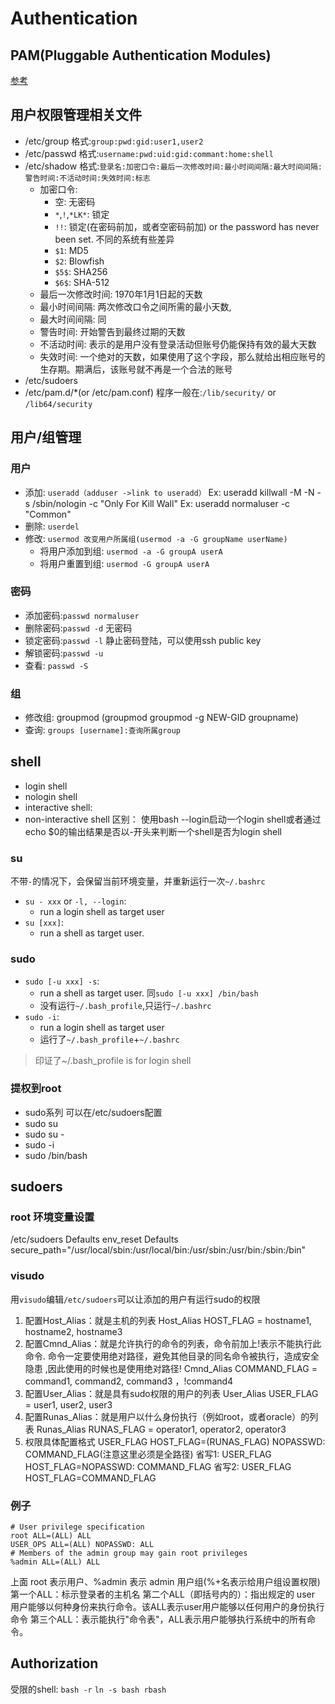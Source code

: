 # Authentication
## PAM(Pluggable Authentication Modules)
[参考](./pam.md)
## 用户权限管理相关文件
- /etc/group
    格式:`group:pwd:gid:user1,user2`
- /etc/passwd
    格式:`username:pwd:uid:gid:commant:home:shell`
- /etc/shadow
    格式:`登录名:加密口令:最后一次修改时间:最小时间间隔:最大时间间隔:警告时间:不活动时间:失效时间:标志`
    - 加密口令: 
        - 空: 无密码 
        - `*`,`!`,`*LK*`: 锁定
        - `!!`: 锁定(在密码前加，或者空密码前加) or the password has never been set. 不同的系统有些差异
        - `$1`: MD5
        - `$2`: Blowfish
        - `$5$`: SHA256
        - `$6$`: SHA-512
    - 最后一次修改时间: 1970年1月1日起的天数
    - 最小时间间隔: 两次修改口令之间所需的最小天数,
    - 最大时间间隔: 同
    - 警告时间: 开始警告到最终过期的天数
    - 不活动时间: 表示的是用户没有登录活动但账号仍能保持有效的最大天数
    - 失效时间: 一个绝对的天数，如果使用了这个字段，那么就给出相应账号的生存期。期满后，该账号就不再是一个合法的账号
- /etc/sudoers
- /etc/pam.d/*(or /etc/pam.conf)
    程序一般在:`/lib/security/` or `/lib64/security`
## 用户/组管理
### 用户
- 添加: `useradd（adduser ->link to useradd）`
    Ex: useradd killwall -M -N -s /sbin/nologin -c "Only For Kill Wall"
    Ex: useradd normaluser -c "Common"
- 删除: `userdel`
- 修改: `usermod 改变用户所属组(usermod -a -G groupName userName)`
    - 将用户添加到组: `usermod -a -G groupA userA`
    - 将用户重置到组: `usermod -G groupA userA`
### 密码
- 添加密码:`passwd normaluser`
- 删除密码:`passwd -d` 无密码
- 锁定密码:`passwd -l` 静止密码登陆，可以使用ssh public key
- 解锁密码:`passwd -u`
- 查看: `passwd -S`
### 组
- 修改组: groupmod  (groupmod groupmod -g NEW-GID groupname)
- 查询: `groups [username]:查询所属group`
## shell
- login shell
- nologin shell
- interactive shell:
- non-interactive shell
区别：
使用bash --login启动一个login shell或者通过echo $0的输出结果是否以-开头来判断一个shell是否为login shell
### su
不带`-`的情况下，会保留当前环境变量，并重新运行一次`~/.bashrc`
- `su - xxx` or `-l, --login`: 
  - run a login shell as target user
- `su [xxx]`: 
  - run a shell as target user.
### sudo
- `sudo [-u xxx] -s`: 
  - run a shell as target user. 同`sudo [-u xxx] /bin/bash`
  - 没有运行`~/.bash_profile`,只运行`~/.bashrc`
- `sudo -i`: 
  - run a login shell as target user
  - 运行了`~/.bash_profile`+`~/.bashrc`
> 印证了~/.bash_profile is for login shell
### 提权到root
- sudo系列 可以在/etc/sudoers配置
- sudo su
- sudo su -
- sudo -i
- sudo /bin/bash 
## sudoers
### root 环境变量设置
/etc/sudoers
Defaults  env_reset
Defaults  secure_path="/usr/local/sbin:/usr/local/bin:/usr/sbin:/usr/bin:/sbin:/bin"
### visudo
用`visudo`编辑`/etc/sudoers`可以让添加的用户有运行sudo的权限
1. 配置Host_Alias：就是主机的列表 
Host_Alias      HOST_FLAG = hostname1, hostname2, hostname3 
2. 配置Cmnd_Alias：就是允许执行的命令的列表，命令前加上!表示不能执行此命令. 
命令一定要使用绝对路径，避免其他目录的同名命令被执行，造成安全隐患 ,因此使用的时候也是使用绝对路径! 
Cmnd_Alias      COMMAND_FLAG = command1, command2, command3 ，!command4 
3. 配置User_Alias：就是具有sudo权限的用户的列表 
User_Alias USER_FLAG = user1, user2, user3 
4. 配置Runas_Alias：就是用户以什么身份执行（例如root，或者oracle）的列表 
Runas_Alias RUNAS_FLAG = operator1, operator2, operator3 
5. 权限具体配置格式
USER_FLAG HOST_FLAG=(RUNAS_FLAG) NOPASSWD: COMMAND_FLAG(注意这里必须是全路径)
省写1: USER_FLAG HOST_FLAG=NOPASSWD: COMMAND_FLAG
省写2: USER_FLAG HOST_FLAG=COMMAND_FLAG
### 例子
```
# User privilege specification
root ALL=(ALL) ALL
USER_OPS ALL=(ALL) NOPASSWD: ALL
# Members of the admin group may gain root privileges
%admin ALL=(ALL) ALL
```
上面 root 表示用户、%admin 表示 admin 用户组(%+名表示给用户组设置权限)
第一个ALL：标示登录者的主机名
第二个ALL（即括号内的）：指出规定的 user 用户能够以何种身份来执行命令。该ALL表示user用户能够以任何用户的身份执行命令
第三个ALL：表示能执行"命令表"，ALL表示用户能够执行系统中的所有命令。
## Authorization
受限的shell: `bash -r`
`ln -s bash rbash`